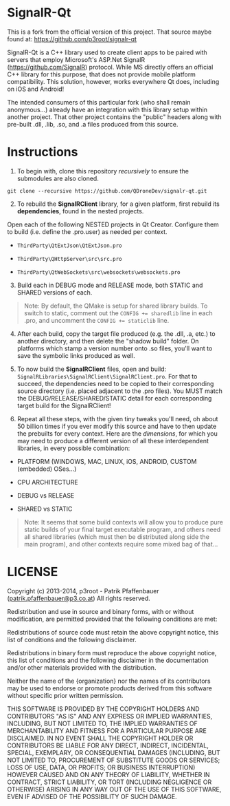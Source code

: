 SignalR-Qt
==========

This is a fork from the official version of this project.  That source maybe found at: https://github.com/p3root/signalr-qt

SignalR-Qt is a C++ library used to create client apps to be paired with servers that employ Microsoft's ASP.Net SignalR (https://github.com/SignalR) protocol.  While MS directly offers an official C++ library for this purpose, that does not provide mobile platform compatibility.  This solution, however, works everywhere Qt does, including on iOS and Android!  

The intended consumers of this particular fork (who shall remain anonymous...) already have an integration with this library setup within another project.  That other project contains the "public" headers along with pre-built .dll, .lib, .so, and .a files produced from this source.  

Instructions
============

1. To begin with, clone this repository *recursively* to ensure the submodules are also cloned.

```
git clone --recursive https://github.com/QDroneDev/signalr-qt.git
```

2. To rebuild the **SignalRClient** library, for a given platform, first rebuild its **dependencies**, found in the nested projects.

Open each of the following NESTED projects in Qt Creator.  Configure them to build (i.e. define the .pro.user) as needed per context. 

- `ThirdParty\QtExtJson\QtExtJson.pro`

- `ThirdParty\QHttpServer\src\src.pro`

- `ThirdParty\QtWebSockets\src\websockets\websockets.pro`

3. Build each in DEBUG mode and RELEASE mode, both STATIC and SHARED versions of each.  

> Note: By default, the QMake is setup for shared library builds.  To switch to static, comment out the `CONFIG += sharedlib` line in each .pro, and uncomment the `CONFIG += staticlib` line.

4. After each build, copy the target file produced (e.g. the .dll, .a, etc.) to another directory, and then delete the "shadow build" folder.  On platforms which stamp a version number onto .so files, you'll want to save the symbolic links produced as well.

5. To now build the **SignalRClient** files, open and build: `SignalRLibraries\SignalRClient\SignalRClient.pro`.  For that to succeed, the dependencies need to be copied to their corresponding source directory (i.e. placed adjacent to the .pro files).  You MUST match the DEBUG/RELEASE/SHARED/STATIC detail for each corresponding target build for the SignalRClient!  

6.  Repeat all these steps, with the given tiny tweaks you'll need, oh about 50 billion times if you ever modify this source and have to then update the prebuilts for every context.  Here are the *dimensions*, for which you may need to produce a different version of all these interdependent libraries, in every possible combination:

- PLATFORM (WINDOWS, MAC, LINUX, iOS, ANDROID, CUSTOM (embedded) OSes...) 

- CPU ARCHITECTURE

- DEBUG vs RELEASE

- SHARED vs STATIC

> Note: It seems that some build contexts will allow you to produce pure static builds of your final target executable program, and others need all shared libraries (which must then be distributed along side the main program), and other contexts require some mixed bag of that...  

LICENSE
=======

Copyright (c) 2013-2014, p3root - Patrik Pfaffenbauer (patrik.pfaffenbauer@p3.co.at)
All rights reserved.
 
Redistribution and use in source and binary forms, with or without modification,
are permitted provided that the following conditions are met:

  Redistributions of source code must retain the above copyright notice, this
  list of conditions and the following disclaimer.

  Redistributions in binary form must reproduce the above copyright notice, this
  list of conditions and the following disclaimer in the documentation and/or
  other materials provided with the distribution.

  Neither the name of the {organization} nor the names of its
  contributors may be used to endorse or promote products derived from
  this software without specific prior written permission.

THIS SOFTWARE IS PROVIDED BY THE COPYRIGHT HOLDERS AND CONTRIBUTORS "AS IS" AND
ANY EXPRESS OR IMPLIED WARRANTIES, INCLUDING, BUT NOT LIMITED TO, THE IMPLIED
WARRANTIES OF MERCHANTABILITY AND FITNESS FOR A PARTICULAR PURPOSE ARE
DISCLAIMED. IN NO EVENT SHALL THE COPYRIGHT HOLDER OR CONTRIBUTORS BE LIABLE FOR
ANY DIRECT, INDIRECT, INCIDENTAL, SPECIAL, EXEMPLARY, OR CONSEQUENTIAL DAMAGES
(INCLUDING, BUT NOT LIMITED TO, PROCUREMENT OF SUBSTITUTE GOODS OR SERVICES;
LOSS OF USE, DATA, OR PROFITS; OR BUSINESS INTERRUPTION) HOWEVER CAUSED AND ON
ANY THEORY OF LIABILITY, WHETHER IN CONTRACT, STRICT LIABILITY, OR TORT
(INCLUDING NEGLIGENCE OR OTHERWISE) ARISING IN ANY WAY OUT OF THE USE OF THIS
SOFTWARE, EVEN IF ADVISED OF THE POSSIBILITY OF SUCH DAMAGE.

